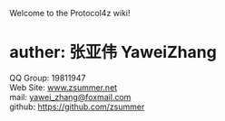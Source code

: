 Welcome to the Protocol4z wiki!  

  
# auther: 张亚伟 YaweiZhang  
QQ Group: 19811947  
Web Site: www.zsummer.net  
mail: yawei_zhang@foxmail.com  
github: https://github.com/zsummer  
